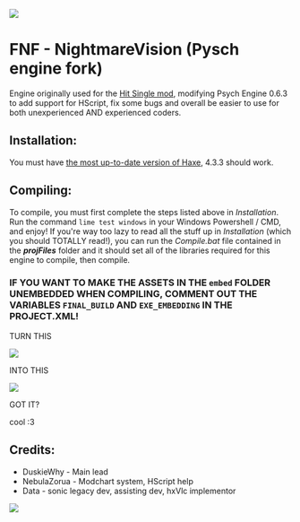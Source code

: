 ![](https://media.discordapp.net/attachments/996587362991747204/1208594430815109120/image.png?ex=65e3da46&is=65d16546&hm=241b059135e53c8df537cfe9195e683a093882f4791ed1451dc3bc722b0e43ed&)
# FNF - NightmareVision (Pysch engine fork)
Engine originally used for the [Hit Single mod](https://gamebanana.com/mods/395039), modifying Psych Engine 0.6.3 to add support for HScript, fix some bugs and overall be easier to use for both unexperienced AND experienced coders.

## Installation:
You must have [the most up-to-date version of Haxe](https://haxe.org/download/), 4.3.3 should work.


## Compiling:
To compile, you must first complete the steps listed above in *Installation*. Run the command `lime test windows` in your Windows Powershell / CMD, and enjoy!
If you're way too lazy to read all the stuff up in *Installation* (which you should TOTALLY read!), you can run the *Compile.bat* file contained in the ***projFiles*** folder and it should set all of the libraries required for this engine to compile, then compile.

### IF YOU WANT TO MAKE THE ASSETS IN THE `embed` FOLDER UNEMBEDDED WHEN COMPILING, COMMENT OUT THE VARIABLES `FINAL_BUILD` AND `EXE_EMBEDDING` IN THE PROJECT.XML!

TURN THIS

![](https://cdn.discordapp.com/attachments/1005341331532554341/1209674773295136778/image.png?ex=65e7c86c&is=65d5536c&hm=89f4d4f60fe2970e2f9909500e193cf17a5bba833131b3f591a4d97b05043fe7&)

INTO THIS

![](https://cdn.discordapp.com/attachments/1005341331532554341/1209675268893966396/image.png?ex=65e7c8e2&is=65d553e2&hm=0b830b01b0af3b0dac1c687b4f92c27b5db9ce0b9332d3e68af397db88ce3144&)

GOT IT?

cool :3 

## Credits:
* DuskieWhy - Main lead
* NebulaZorua - Modchart system, HScript help
* Data - sonic legacy dev, assisting dev, hxVlc implementor

![](https://cdn.discordapp.com/attachments/1145032959666167929/1209038579645546517/GGq_crEXMAA8ubK.png?ex=65e577ec&is=65d302ec&hm=82c7c25c68877f71c10e1b0dda8b753b6d8d25752b3a8c0d0bf5118665fdd103&)
